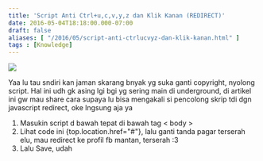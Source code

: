 ```yaml
---
title: 'Script Anti Ctrl+u,c,v,y,z dan Klik Kanan (REDIRECT)'
date: 2016-05-04T18:18:00.000-07:00
draft: false
aliases: [ "/2016/05/script-anti-ctrlucvyz-dan-klik-kanan.html" ]
tags : [Knowledge]
---
```


[![](https://4.bp.blogspot.com/-lKRS-ctPKqs/VkS5bVwrJkI/AAAAAAAABdw/i4bCMxGXlXg/s1600/no%2Bcopas.png)](http://4.bp.blogspot.com/-lKRS-ctPKqs/VkS5bVwrJkI/AAAAAAAABdw/i4bCMxGXlXg/s1600/no%2Bcopas.png)

Yaa lu tau sndiri kan jaman skarang bnyak yg suka ganti copyright, nyolong script. Hal ini udh gk asing lgi bgi yg sering main di underground, di artikel ini gw mau share cara supaya lu bisa mengakali si pencolong skrip tdi dgn javascript redirect, oke lngsung aja ya  

1.  Masukin script d bawah tepat di bawah tag < body >
3.  Lihat code ini {top.location.href="#"}, lalu ganti tanda pagar terserah elu, mau redirect ke profil fb mantan, terserah :3
4.  Lalu Save, udah